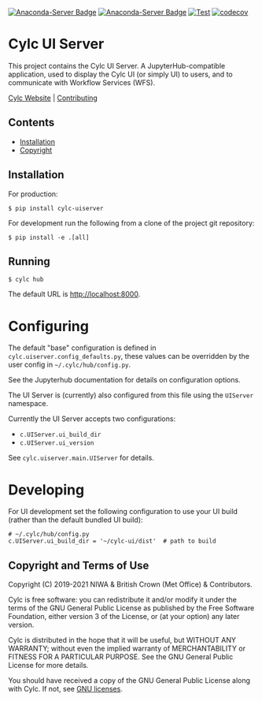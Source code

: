 [![Anaconda-Server Badge](https://anaconda.org/conda-forge/cylc-uiserver/badges/version.svg)](https://anaconda.org/conda-forge/cylc-uiserver)
[![Anaconda-Server Badge](https://anaconda.org/conda-forge/cylc-uiserver/badges/downloads.svg)](https://anaconda.org/conda-forge/cylc-uiserver)
[![Test](https://github.com/cylc/cylc-uiserver/actions/workflows/test.yml/badge.svg?branch=master&event=push)](https://github.com/cylc/cylc-uiserver/actions/workflows/test.yml)
[![codecov](https://codecov.io/gh/cylc/cylc-uiserver/branch/master/graph/badge.svg)](https://codecov.io/gh/cylc/cylc-uiserver)

# Cylc UI Server

This project contains the Cylc UI Server. A JupyterHub-compatible application,
used to display the Cylc UI (or simply UI) to users, and to communicate with
Workflow Services (WFS).

[Cylc Website](https://cylc.org/) |
[Contributing](CONTRIBUTING.md)

## Contents

- [Installation](#installation)
- [Copyright](#copyright-and-terms-of-use)

## Installation

For production:

```console
$ pip install cylc-uiserver
```

For development run the following from a clone of the project git repository:

```console
$ pip install -e .[all]
```

## Running

```console
$ cylc hub
```

The default URL is [http://localhost:8000](http://localhost:8000).

# Configuring

The default "base" configuration is defined in
`cylc.uiserver.config_defaults.py`, these values can be overridden by the
user config in `~/.cylc/hub/config.py`.

See the Jupyterhub documentation for details on configuration options.

The UI Server is (currently) also configured from this file using the
`UIServer` namespace.

Currently the UI Server accepts two configurations:

* `c.UIServer.ui_build_dir`
* `c.UIServer.ui_version`

See `cylc.uiserver.main.UIServer` for details.

# Developing

For UI development set the following configuration to use your UI build
(rather than the default bundled UI build):

```
# ~/.cylc/hub/config.py
c.UIServer.ui_build_dir = '~/cylc-ui/dist'  # path to build
```

## Copyright and Terms of Use

Copyright (C) 2019-<span actions:bind='current-year'>2021</span> NIWA & British Crown (Met Office) & Contributors.

Cylc is free software: you can redistribute it and/or modify it under the terms
of the GNU General Public License as published by the Free Software Foundation,
either version 3 of the License, or (at your option) any later version.

Cylc is distributed in the hope that it will be useful, but WITHOUT ANY
WARRANTY; without even the implied warranty of MERCHANTABILITY or FITNESS FOR A
PARTICULAR PURPOSE.  See the GNU General Public License for more details.

You should have received a copy of the GNU General Public License along with
Cylc.  If not, see [GNU licenses](http://www.gnu.org/licenses/).
